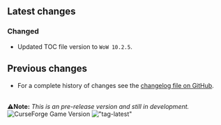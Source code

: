 ## Latest changes

[//]: <> (Rendered badges - Unfortunately most addon hosting websites do not support badges directly, but)
[//]: <> (fortunately GitHub renders them as images)

<!-- !["Latest"](https://camo.githubusercontent.com/f3072d5bbdb7bd107f24f8a2f65a19d97fced17f165c0f8acdef4ca0bd6dd5fa/68747470733a2f2f696d672e736869656c64732e696f2f62616467652f7461672d76302e32302e312d696e666f726d6174696f6e616c3f6c6f676f3d476974487562 "Latest Release") !["WoW-retail"](https://camo.githubusercontent.com/71d4962b1d6ff6bab396bf129c33e2c129ce2d298653150e4765a064e5984892/68747470733a2f2f696d672e736869656c64732e696f2f62616467652f576f572d2d72657461696c2d31302e322e302d2532334631363433363f6c6f676f3d6375727365666f726765 "Supported Game Version") -->

### Changed

* Updated TOC file version to `WoW 10.2.5`.
&nbsp;  

## Previous changes

* For a complete history of changes see the [changelog file on GitHub](https://github.com/erglo/mission-report-button-plus/blob/main/CHANGELOG.md "CHANGELOG.md").

&nbsp;  
⚠️**Note:** _This is an pre-release version and still in development._  
![CurseForge Game Version](https://img.shields.io/badge/WoW--retail-10.2.5-%23F16436?logo=curseforge "Game Version")
!["tag-latest"](https://img.shields.io/badge/tag-v0.21.0-informational?logo=GitHub "Pre-Release Version")

